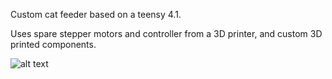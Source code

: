 Custom cat feeder based on a teensy 4.1. 

Uses spare stepper motors and controller from a 3D printer, and custom 3D printed components. 

![alt text](https://images.squarespace-cdn.com/content/v1/60243f3451c2e8446b9ec8a0/1631229357535-6W4WUEV3SCG65NNJVOXQ/Cat_auto_feed_cross+sectional+image.png?format=1000w)
